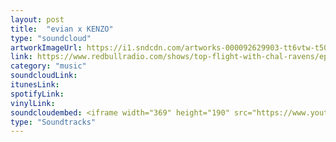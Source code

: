```yaml
---
layout: post
title:  "evian x KENZO"
type: "soundcloud"
artworkImageUrl: https://i1.sndcdn.com/artworks-000092629903-tt6vtw-t500x500.jpg
link: https://www.redbullradio.com/shows/top-flight-with-chal-ravens/episodes/chevel-and-last-japan
category: "music"
soundcloudLink: 
itunesLink: 
spotifyLink: 
vinylLink: 
soundcloudembed: <iframe width="369" height="190" src="https://www.youtube.com/embed/pPviiyHvk7A?rel=0&amp;controls=0&amp;showinfo=0" frameborder="0" allow="autoplay; encrypted-media" allowfullscreen></iframe>
type: "Soundtracks"
---
```

